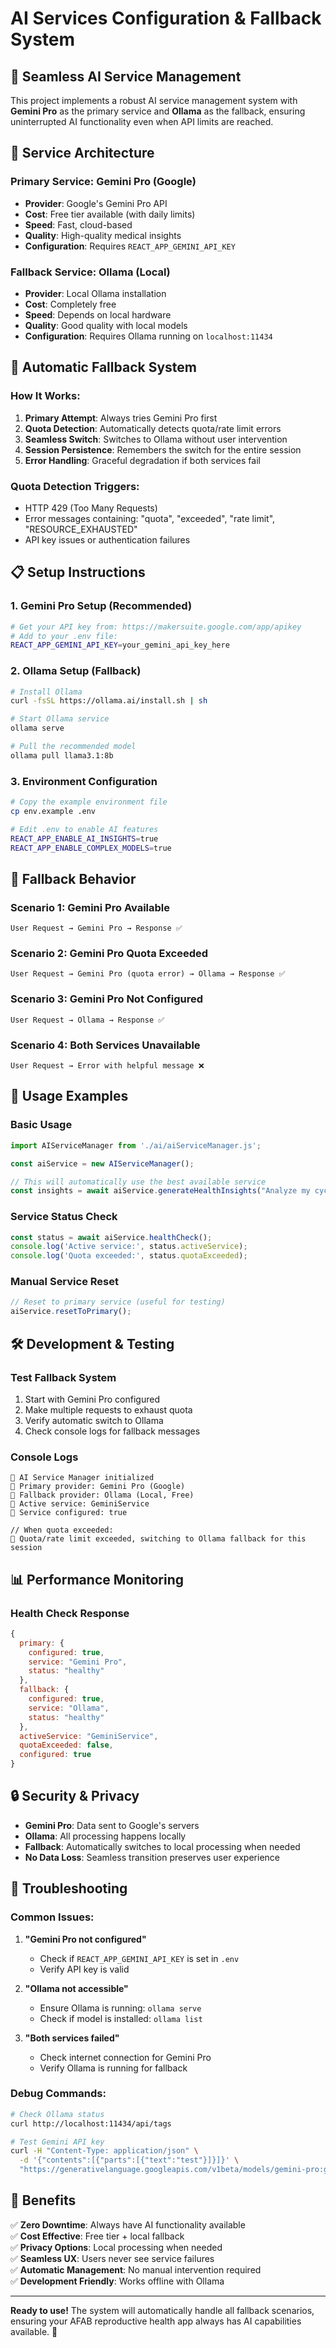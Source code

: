 # AI Services Configuration & Fallback System

## 🤖 **Seamless AI Service Management**

This project implements a robust AI service management system with **Gemini Pro** as the primary service and **Ollama** as the fallback, ensuring uninterrupted AI functionality even when API limits are reached.

## 🔧 **Service Architecture**

### **Primary Service: Gemini Pro (Google)**
- **Provider**: Google's Gemini Pro API
- **Cost**: Free tier available (with daily limits)
- **Speed**: Fast, cloud-based
- **Quality**: High-quality medical insights
- **Configuration**: Requires `REACT_APP_GEMINI_API_KEY`

### **Fallback Service: Ollama (Local)**
- **Provider**: Local Ollama installation
- **Cost**: Completely free
- **Speed**: Depends on local hardware
- **Quality**: Good quality with local models
- **Configuration**: Requires Ollama running on `localhost:11434`

## 🚀 **Automatic Fallback System**

### **How It Works:**
1. **Primary Attempt**: Always tries Gemini Pro first
2. **Quota Detection**: Automatically detects quota/rate limit errors
3. **Seamless Switch**: Switches to Ollama without user intervention
4. **Session Persistence**: Remembers the switch for the entire session
5. **Error Handling**: Graceful degradation if both services fail

### **Quota Detection Triggers:**
- HTTP 429 (Too Many Requests)
- Error messages containing: "quota", "exceeded", "rate limit", "RESOURCE_EXHAUSTED"
- API key issues or authentication failures

## 📋 **Setup Instructions**

### **1. Gemini Pro Setup (Recommended)**
```bash
# Get your API key from: https://makersuite.google.com/app/apikey
# Add to your .env file:
REACT_APP_GEMINI_API_KEY=your_gemini_api_key_here
```

### **2. Ollama Setup (Fallback)**
```bash
# Install Ollama
curl -fsSL https://ollama.ai/install.sh | sh

# Start Ollama service
ollama serve

# Pull the recommended model
ollama pull llama3.1:8b
```

### **3. Environment Configuration**
```bash
# Copy the example environment file
cp env.example .env

# Edit .env to enable AI features
REACT_APP_ENABLE_AI_INSIGHTS=true
REACT_APP_ENABLE_COMPLEX_MODELS=true
```

## 🔄 **Fallback Behavior**

### **Scenario 1: Gemini Pro Available**
```
User Request → Gemini Pro → Response ✅
```

### **Scenario 2: Gemini Pro Quota Exceeded**
```
User Request → Gemini Pro (quota error) → Ollama → Response ✅
```

### **Scenario 3: Gemini Pro Not Configured**
```
User Request → Ollama → Response ✅
```

### **Scenario 4: Both Services Unavailable**
```
User Request → Error with helpful message ❌
```

## 🎯 **Usage Examples**

### **Basic Usage**
```javascript
import AIServiceManager from './ai/aiServiceManager.js';

const aiService = new AIServiceManager();

// This will automatically use the best available service
const insights = await aiService.generateHealthInsights("Analyze my cycle data");
```

### **Service Status Check**
```javascript
const status = await aiService.healthCheck();
console.log('Active service:', status.activeService);
console.log('Quota exceeded:', status.quotaExceeded);
```

### **Manual Service Reset**
```javascript
// Reset to primary service (useful for testing)
aiService.resetToPrimary();
```

## 🛠 **Development & Testing**

### **Test Fallback System**
1. Start with Gemini Pro configured
2. Make multiple requests to exhaust quota
3. Verify automatic switch to Ollama
4. Check console logs for fallback messages

### **Console Logs**
```
🤖 AI Service Manager initialized
🔧 Primary provider: Gemini Pro (Google)
🔧 Fallback provider: Ollama (Local, Free)
🔧 Active service: GeminiService
🔧 Service configured: true

// When quota exceeded:
🚫 Quota/rate limit exceeded, switching to Ollama fallback for this session
```

## 📊 **Performance Monitoring**

### **Health Check Response**
```javascript
{
  primary: {
    configured: true,
    service: "Gemini Pro",
    status: "healthy"
  },
  fallback: {
    configured: true,
    service: "Ollama",
    status: "healthy"
  },
  activeService: "GeminiService",
  quotaExceeded: false,
  configured: true
}
```

## 🔒 **Security & Privacy**

- **Gemini Pro**: Data sent to Google's servers
- **Ollama**: All processing happens locally
- **Fallback**: Automatically switches to local processing when needed
- **No Data Loss**: Seamless transition preserves user experience

## 🚨 **Troubleshooting**

### **Common Issues:**

1. **"Gemini Pro not configured"**
   - Check if `REACT_APP_GEMINI_API_KEY` is set in `.env`
   - Verify API key is valid

2. **"Ollama not accessible"**
   - Ensure Ollama is running: `ollama serve`
   - Check if model is installed: `ollama list`

3. **"Both services failed"**
   - Check internet connection for Gemini Pro
   - Verify Ollama is running for fallback

### **Debug Commands:**
```bash
# Check Ollama status
curl http://localhost:11434/api/tags

# Test Gemini API key
curl -H "Content-Type: application/json" \
  -d '{"contents":[{"parts":[{"text":"test"}]}]}' \
  "https://generativelanguage.googleapis.com/v1beta/models/gemini-pro:generateContent?key=YOUR_API_KEY"
```

## 🎉 **Benefits**

✅ **Zero Downtime**: Always have AI functionality available  
✅ **Cost Effective**: Free tier + local fallback  
✅ **Privacy Options**: Local processing when needed  
✅ **Seamless UX**: Users never see service failures  
✅ **Automatic Management**: No manual intervention required  
✅ **Development Friendly**: Works offline with Ollama  

---

**Ready to use!** The system will automatically handle all fallback scenarios, ensuring your AFAB reproductive health app always has AI capabilities available. 🚀

